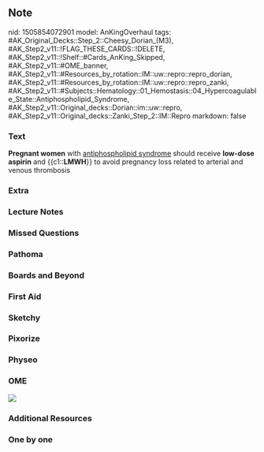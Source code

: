 ## Note
nid: 1505854072901
model: AnKingOverhaul
tags: #AK_Original_Decks::Step_2::Cheesy_Dorian_(M3), #AK_Step2_v11::!FLAG_THESE_CARDS::!DELETE, #AK_Step2_v11::!Shelf::#Cards_AnKing_Skipped, #AK_Step2_v11::#OME_banner, #AK_Step2_v11::#Resources_by_rotation::IM::uw::repro::repro_dorian, #AK_Step2_v11::#Resources_by_rotation::IM::uw::repro::repro_zanki, #AK_Step2_v11::#Subjects::Hematology::01_Hemostasis::04_Hypercoagulable_State::Antiphospholipid_Syndrome, #AK_Step2_v11::Original_decks::Dorian::im::uw::repro, #AK_Step2_v11::Original_decks::Zanki_Step_2::IM::Repro
markdown: false

### Text
<b>Pregnant women</b> with <u>antiphospholipid syndrome</u> should
receive <b>low-dose aspirin</b> and {{c1::<b>LMWH</b>}} to avoid
pregnancy loss related to arterial and venous thrombosis

### Extra


### Lecture Notes


### Missed Questions


### Pathoma


### Boards and Beyond


### First Aid


### Sketchy


### Pixorize


### Physeo


### OME
<div class="ome-widget">
  <a href="https://onlinemeded.org?ref=anki"><img src=
  "_OME_AnkiFlashcards_General_3.png"></a>
</div>

### Additional Resources


### One by one


